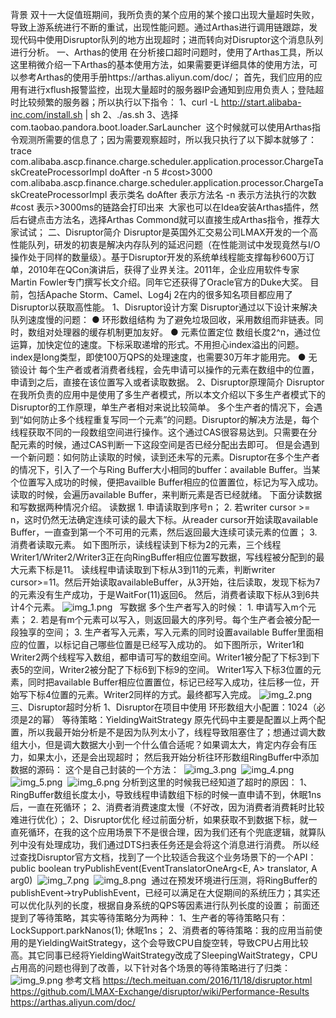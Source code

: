 背景
双十一大促值班期间，我所负责的某个应用的某个接口出现大量超时失败，导致上游系统进行不断的重试，出现性能问题。通过Arthas进行调用链跟踪，发现代码中使用Disruptor队列的地方出现超时；进而转向对Disruptor这个消息队列进行分析。
一、Arthas的使用
在分析接口超时问题时，使用了Arthas工具，所以这里稍微介绍一下Arthas的基本使用方法，如果需要更详细具体的使用方法，可以参考Arthas的使用手册https://arthas.aliyun.com/doc/；
首先，我们应用的应用有进行xflush报警监控，出现大量超时的服务器IP会通知到应用负责人；登陆超时比较频繁的服务器；所以执行以下指令：
1、curl -L http://start.alibaba-inc.com/install.sh | sh
2、./as.sh
3、选择com.taobao.pandora.boot.loader.SarLauncher
﻿
这个时候就可以使用Arthas指令观测所需要的信息了；因为需要观察超时，所以我只执行了以下脚本就够了：
trace com.alibaba.ascp.finance.charge.scheduler.application.processor.ChargeTaskCreateProcessorImpl doAfter  -n 5 #cost>3000
com.alibaba.ascp.finance.charge.scheduler.application.processor.ChargeTaskCreateProcessorImpl 表示类名
doAfter 表示方法名
-n 表示方法执行的次数
#cost 表示>3000ms的链路会打印出来
﻿
大家也可以在Idea安装Arthas插件，然后右键点击方法名，选择Arthas Commond就可以直接生成Arthas指令，推荐大家试试；
二、Disruptor简介
Disruptor是英国外汇交易公司LMAX开发的一个高性能队列，研发的初衷是解决内存队列的延迟问题（在性能测试中发现竟然与I/O操作处于同样的数量级）。基于Disruptor开发的系统单线程能支撑每秒600万订单，2010年在QCon演讲后，获得了业界关注。2011年，企业应用软件专家Martin Fowler专门撰写长文介绍。同年它还获得了Oracle官方的Duke大奖。
目前，包括Apache Storm、Camel、Log4j 2在内的很多知名项目都应用了Disruptor以获取高性能。
1、Disruptor设计方案
Disruptor通过以下设计来解决队列速度慢的问题：
●
环形数组结构
为了避免垃圾回收，采用数组而非链表。同时，数组对处理器的缓存机制更加友好。
●
元素位置定位
数组长度2^n，通过位运算，加快定位的速度。下标采取递增的形式。不用担心index溢出的问题。index是long类型，即使100万QPS的处理速度，也需要30万年才能用完。
●
无锁设计
每个生产者或者消费者线程，会先申请可以操作的元素在数组中的位置，申请到之后，直接在该位置写入或者读取数据。
2、Disruptor原理简介
Disruptor在我所负责的应用中是使用了多生产者模式，所以本文介绍以下多生产者模式下的Disruptor的工作原理，单生产者相对来说比较简单。
多个生产者的情况下，会遇到“如何防止多个线程重复写同一个元素”的问题。Disruptor的解决方法是，每个线程获取不同的一段数组空间进行操作。这个通过CAS很容易达到。只需要在分配元素的时候，通过CAS判断一下这段空间是否已经分配出去即可。
但是会遇到一个新问题：如何防止读取的时候，读到还未写的元素。Disruptor在多个生产者的情况下，引入了一个与Ring Buffer大小相同的buffer：available Buffer。当某个位置写入成功的时候，便把availble Buffer相应的位置置位，标记为写入成功。读取的时候，会遍历available Buffer，来判断元素是否已经就绪。
下面分读数据和写数据两种情况介绍。
读数据
1.
申请读取到序号n；
2.
若writer cursor >= n，这时仍然无法确定连续可读的最大下标。从reader cursor开始读取available Buffer，一直查到第一个不可用的元素，然后返回最大连续可读元素的位置；
3.
消费者读取元素。
如下图所示，读线程读到下标为2的元素，三个线程Writer1/Writer2/Writer3正在向RingBuffer相应位置写数据，写线程被分配到的最大元素下标是11。
读线程申请读取到下标从3到11的元素，判断writer cursor>=11。然后开始读取availableBuffer，从3开始，往后读取，发现下标为7的元素没有生产成功，于是WaitFor(11)返回6。
然后，消费者读取下标从3到6共计4个元素。
![img_1.png](img_1.png)
﻿﻿
﻿
写数据
多个生产者写入的时候：
1.
申请写入m个元素；
2.
若是有m个元素可以写入，则返回最大的序列号。每个生产者会被分配一段独享的空间；
3.
生产者写入元素，写入元素的同时设置available Buffer里面相应的位置，以标记自己哪些位置是已经写入成功的。
如下图所示，Writer1和Writer2两个线程写入数组，都申请可写的数组空间。Writer1被分配了下标3到下表5的空间，Writer2被分配了下标6到下标9的空间。
Writer1写入下标3位置的元素，同时把available Buffer相应位置置位，标记已经写入成功，往后移一位，开始写下标4位置的元素。Writer2同样的方式。最终都写入完成。
![img_2.png](img_2.png)
﻿﻿
三、Disruptor超时分析
1、Disruptor在项目中使用
环形数组大小配置：1024（必须是2的幂）
等待策略：YieldingWaitStrategy
原先代码中主要是配置以上两个配置，所以我最开始分析是不是因为队列太小了，线程导致阻塞住了；想通过调大数组大小，但是调大数据大小到一个什么值合适呢？如果调太大，肯定内存会有压力，如果太小，还是会出现超时；
然后我开始分析往环形数组RingBuffer中添加数据的源码：
这个是自己封装的一个方法：
﻿﻿
![img_3.png](img_3.png)
﻿﻿
![img_4.png](img_4.png)
﻿﻿
![img_5.png](img_5.png)
﻿﻿
![img_6.png](img_6.png)
分析到这里的时候我已经知道了超时的原因：
1、RingBuffer数组长度太小，导致线程申请数组下标的时候一直申请不到，休眠1ns后，一直在死循环；
2、消费者消费速度太慢（不好改，因为消费者消费耗时比较难进行优化）；
2、Disruptor优化
经过前面分析，如果获取不到数据下标，就一直死循环，在我的这个应用场景下不是很合理，因为我们还有个兜底逻辑，就算队列中没有处理成功，我们通过DTS扫表任务还是会将这个消息进行消费。
所以经过查找Disruptor官方文档，找到了一个比较适合我这个业务场景下的一个API：public <A> boolean tryPublishEvent(EventTranslatorOneArg<E, A> translator, A arg0)
﻿
![img_7.png](img_7.png)
﻿
![img_8.png](img_8.png)
﻿
通过在预发环境进行压测，将RingBuffer的publishEvent->tryPublishEvent，已经可以满足在大促期间的系统压力；其实还可以优化队列的长度，根据自身系统的QPS等因素进行队列长度的设置；
前面还提到了等待策略，其实等待策略分为两种：
1、生产者的等待策略只有：LockSupport.parkNanos(1); 休眠1ns；
2、消费者的等待策略：我的应用当前使用的是YieldingWaitStrategy，这个会导致CPU自旋空转，导致CPU占用比较高。其它同事已经将YieldingWaitStrategy改成了SleepingWaitStrategy，CPU占用高的问题也得到了改善，以下针对各个场景的等待策略进行了归类：
﻿﻿
![img_9.png](img_9.png)
参考文档
﻿https://tech.meituan.com/2016/11/18/disruptor.html﻿
﻿https://github.com/LMAX-Exchange/disruptor/wiki/Performance-Results﻿
https://arthas.aliyun.com/doc/